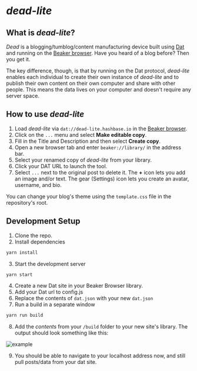 # _dead-lite_

## What is _dead-lite_?

_Dead_ is a blogging/tumblog/content manufacturing device built using [Dat](https://datproject.org/) and running on the [Beaker browser](https://beakerbrowser.com/). Have you heard of a blog before? Then you get it.

The key difference, though, is that by running on the Dat protocol, _dead-lite_ enables each individual to create their own instance of _dead-lite_ and to publish their own content on their own computer and share with other people. This means the data lives on your computer and doesn't require any server space.

## How to use _dead-lite_

1. Load _dead-lite_  via `dat://dead-lite.hashbase.io` in the [Beaker browser](https://beakerbrowser.com/).
2. Click on the `...` menu and select __Make editable copy__.
3. Fill in the Title and Description and then select __Create copy__.
4. Open a new browser tab and enter `beaker://library/` in the address bar.
5. Select your renamed copy of _dead-lite_ from your library.
6. Click your DAT URL to launch the tool.
7. Select `...` next to the original post to delete it. The __+__ icon lets you add an image and/or text. The gear (Settings) icon lets you create an avatar, username, and bio.

You can change your blog's theme using the `template.css` file in the repository's root. 

## Development Setup

1.  Clone the repo.
2.  Install dependencies

```bash
yarn install
```

3.  Start the development server

```bash
yarn start
```

4.  Create a new Dat site in your Beaker Browser library.
5.  Add your Dat url to config.js
6.  Replace the contents of `dat.json` with your new `dat.json`
7.  Run a build in a separate window

```bash
yarn run build
```

8.  Add the _contents_ from your `/build` folder to your new site's library. The output should look something like this:

![example](./example.png)

9.  You should be able to navigate to your localhost address now, and still pull posts/data from your dat site.

